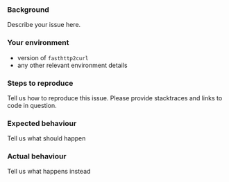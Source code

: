 ### Background

Describe your issue here.

### Your environment

* version of `fasthttp2curl`
* any other relevant environment details

### Steps to reproduce

Tell us how to reproduce this issue. Please provide stacktraces and links to code in question.

### Expected behaviour

Tell us what should happen

### Actual behaviour

Tell us what happens instead